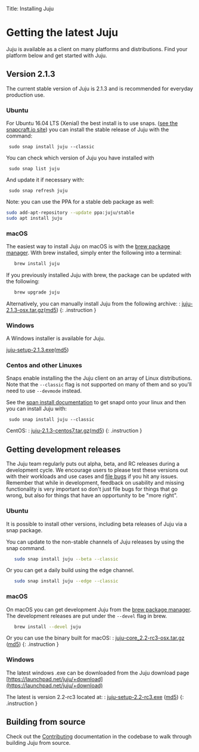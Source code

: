 Title: Installing Juju

# Getting the latest Juju

Juju is available as a client on many platforms and distributions. Find your
platform below and get started with Juju.

## Version 2.1.3

The current stable version of Juju is 2.1.3 and is recommended for everyday
production use.


### Ubuntu

For Ubuntu 16.04 LTS (Xenial) the best install is to use snaps.
([see the snapcraft.io site][snapcraft]) you can install the
stable release of Juju with the command:

     sudo snap install juju --classic

You can check which version of Juju you have installed with

     sudo snap list juju

And update it if necessary with:

     sudo snap refresh juju


Note: you can use the PPA for a stable deb package as well:

```bash
sudo add-apt-repository --update ppa:juju/stable
sudo apt install juju
```

### macOS

The easiest way to install Juju on macOS is with the [brew package
manager][brew]. With brew installed, simply enter the following into a
terminal:

```bash
   brew install juju
```

If you previously installed Juju with brew, the package can be
updated with the following:

```bash
   brew upgrade juju
```


Alternatively, you can manually install Juju from the following archive:
: [juju-2.1.3-osx.tar.gz](https://launchpad.net/juju/2.1/2.1.3/+download/juju-2.1.3-osx.tar.gz)([md5](https://launchpad.net/juju/2.1/2.1.3/+download/juju-2.1.3-osx.tar.gz/+md5))
{: .instruction }



### Windows

A Windows installer is available for Juju.

[juju-setup-2.1.3.exe](https://launchpad.net/juju/2.1/2.1.3/+download/juju-setup-2.1.3.exe)([md5](https://launchpad.net/juju/2.1/2.1.3/+download/juju-setup-2.1.3.exe/+md5))


### Centos and other Linuxes


Snaps enable installing the the Juju client on an array of Linux
distributions. Note that the `--classic` flag is not supported on many of them
and so you'll need to use `--devmode` instead.

See the [span install documentation][snap-install] to get snapd onto your linux and then you
can install Juju with:

```
 sudo snap install juju --classic
```

CentOS:
: [juju-2.1.3-centos7.tar.gz](https://launchpad.net/juju/2.1/2.1.3/+download/juju-2.1.3-centos7.tar.gz)([md5](https://launchpad.net/juju/2.1/2.1.3/+download/juju-2.1.3-centos7.tar.gz/+md5))
{: .instruction }




## Getting development releases

The Juju team regularly puts out alpha, beta, and RC releases during a
development cycle. We encourage users to please test these versions out with
their workloads and use cases and [file bugs][bugs] if you hit any issues.
Remember that while in development, feedback on usability and missing
functionality is very important so don't just file bugs for things that go
wrong, but also for things that have an opportunity to be "more right".


### Ubuntu

It is possible to install other versions, including beta releases of
Juju via a snap package.

You can update to the non-stable channels of Juju releases by using the snap
command.

```bash
   sudo snap install juju --beta --classic
```

Or you can get a daily build using the edge channel.

```bash
   sudo snap install juju --edge --classic
```


### macOS

On macOS you can get development Juju from the [brew package manager][brew].
The development releases are put under the `--devel` flag in brew.

```bash
   brew install --devel juju
```

Or you can use the binary built for macOS:
: [juju-core_2.2-rc3-osx.tar.gz](https://launchpad.net/juju/2.2/2.2-rc3/+download/juju-2.2-rc3-osx.tar.gz) ([md5](https://launchpad.net/juju/2.2/2.2-rc3/+download/juju-2.2-rc3-osx.tar.gz/+md5))
{: .instruction }



### Windows

The latest windows .exe can be downloaded from the Juju download page [https://launchpad.net/juju/+download](https://launchpad.net/juju/+download)

The latest is version 2.2-rc3 located at:
: [juju-setup-2.2-rc3.exe](https://launchpad.net/juju/2.2/2.2-rc3/+download/juju-setup-2.2-rc3.exe) ([md5](https://launchpad.net/juju/2.2/2.2-rc3/+download/juju-setup-2.2-rc3.exe/+md5))
{: .instruction }



## Building from source

Check out the [Contributing][contributing] documentation in the codebase to walk through
building Juju from source.


[brew]: https://brew.sh/
[bugs]: https://bugs.launchpad.net/juju/
[contributing]: https://github.com/juju/juju/blob/develop/CONTRIBUTING.md
[install]: ./reference-install.html
[snapcraft]: https://snapcraft.io
[snap-install]: https://snapcraft.io/docs/core/install
